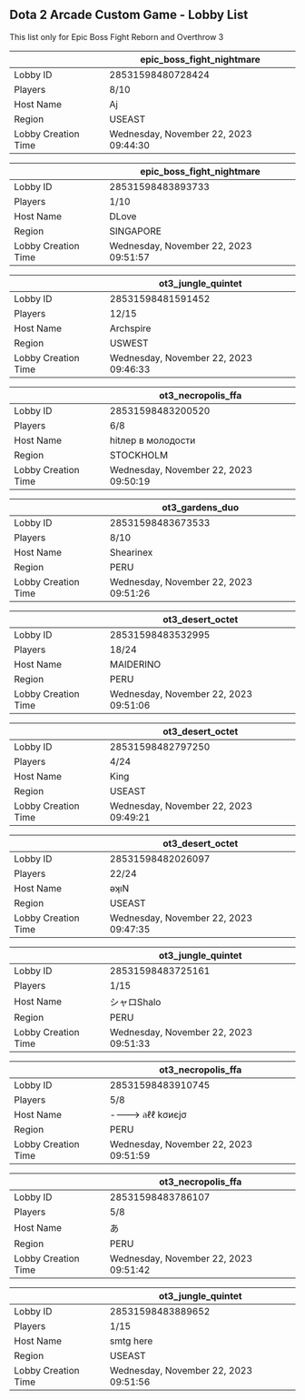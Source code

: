 ## Dota 2 Arcade Custom Game - Lobby List

This list only for Epic Boss Fight Reborn and Overthrow 3

|  | epic_boss_fight_nightmare |
| ------ | ------ |
| Lobby ID | 28531598480728424 |
| Players | 8/10 |
| Host Name | Aj |
| Region | USEAST |
| Lobby Creation Time | Wednesday, November 22, 2023 09:44:30 |


|  | epic_boss_fight_nightmare |
| ------ | ------ |
| Lobby ID | 28531598483893733 |
| Players | 1/10 |
| Host Name | DLove |
| Region | SINGAPORE |
| Lobby Creation Time | Wednesday, November 22, 2023 09:51:57 |


|  | ot3_jungle_quintet |
| ------ | ------ |
| Lobby ID | 28531598481591452 |
| Players | 12/15 |
| Host Name | Archspire |
| Region | USWEST |
| Lobby Creation Time | Wednesday, November 22, 2023 09:46:33 |


|  | ot3_necropolis_ffa |
| ------ | ------ |
| Lobby ID | 28531598483200520 |
| Players | 6/8 |
| Host Name | hitлер в молодости |
| Region | STOCKHOLM |
| Lobby Creation Time | Wednesday, November 22, 2023 09:50:19 |


|  | ot3_gardens_duo |
| ------ | ------ |
| Lobby ID | 28531598483673533 |
| Players | 8/10 |
| Host Name | Shearinex |
| Region | PERU |
| Lobby Creation Time | Wednesday, November 22, 2023 09:51:26 |


|  | ot3_desert_octet |
| ------ | ------ |
| Lobby ID | 28531598483532995 |
| Players | 18/24 |
| Host Name | MAIDERINO |
| Region | PERU |
| Lobby Creation Time | Wednesday, November 22, 2023 09:51:06 |


|  | ot3_desert_octet |
| ------ | ------ |
| Lobby ID | 28531598482797250 |
| Players | 4/24 |
| Host Name | King |
| Region | USEAST |
| Lobby Creation Time | Wednesday, November 22, 2023 09:49:21 |


|  | ot3_desert_octet |
| ------ | ------ |
| Lobby ID | 28531598482026097 |
| Players | 22/24 |
| Host Name | ǝʞıN |
| Region | USEAST |
| Lobby Creation Time | Wednesday, November 22, 2023 09:47:35 |


|  | ot3_jungle_quintet |
| ------ | ------ |
| Lobby ID | 28531598483725161 |
| Players | 1/15 |
| Host Name | シャロShalo |
| Region | PERU |
| Lobby Creation Time | Wednesday, November 22, 2023 09:51:33 |


|  | ot3_necropolis_ffa |
| ------ | ------ |
| Lobby ID | 28531598483910745 |
| Players | 5/8 |
| Host Name | ----> ลℓℓ kσиєjσ |
| Region | PERU |
| Lobby Creation Time | Wednesday, November 22, 2023 09:51:59 |


|  | ot3_necropolis_ffa |
| ------ | ------ |
| Lobby ID | 28531598483786107 |
| Players | 5/8 |
| Host Name | あ |
| Region | PERU |
| Lobby Creation Time | Wednesday, November 22, 2023 09:51:42 |


|  | ot3_jungle_quintet |
| ------ | ------ |
| Lobby ID | 28531598483889652 |
| Players | 1/15 |
| Host Name | smtg here |
| Region | USEAST |
| Lobby Creation Time | Wednesday, November 22, 2023 09:51:56 |


